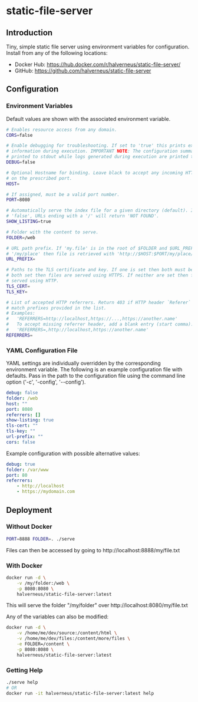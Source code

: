 # static-file-server

## Introduction
Tiny, simple static file server using environment variables for configuration.
Install from any of the following locations:

- Docker Hub: https://hub.docker.com/r/halverneus/static-file-server/
- GitHub: https://github.com/halverneus/static-file-server

## Configuration

### Environment Variables

Default values are shown with the associated environment variable.

```bash
# Enables resource access from any domain.
CORS=false

# Enable debugging for troubleshooting. If set to 'true' this prints extra
# information during execution. IMPORTANT NOTE: The configuration summary is
# printed to stdout while logs generated during execution are printed to stderr.
DEBUG=false

# Optional Hostname for binding. Leave black to accept any incoming HTTP request
# on the prescribed port.
HOST=

# If assigned, must be a valid port number.
PORT=8080

# Automatically serve the index file for a given directory (default). If set to
# 'false', URLs ending with a '/' will return 'NOT FOUND'.
SHOW_LISTING=true

# Folder with the content to serve.
FOLDER=/web

# URL path prefix. If 'my.file' is in the root of $FOLDER and $URL_PREFIX is
# '/my/place' then file is retrieved with 'http://$HOST:$PORT/my/place/my.file'.
URL_PREFIX=

# Paths to the TLS certificate and key. If one is set then both must be set. If
# both set then files are served using HTTPS. If neither are set then files are
# served using HTTP.
TLS_CERT=
TLS_KEY=

# List of accepted HTTP referrers. Return 403 if HTTP header `Referer` does not
# match prefixes provided in the list.
# Examples:
#   'REFERRERS=http://localhost,https://...,https://another.name'
#   To accept missing referrer header, add a blank entry (start comma):
#   'REFERRERS=,http://localhost,https://another.name'
REFERRERS=
```

### YAML Configuration File

YAML settings are individually overridden by the corresponding environment
variable. The following is an example configuration file with defaults. Pass in
the path to the configuration file using the command line option
('-c', '-config', '--config').

```yaml
debug: false
folder: /web
host: ""
port: 8080
referrers: []
show-listing: true
tls-cert: ""
tls-key: ""
url-prefix: ""
cors: false
```

Example configuration with possible alternative values:

```yaml
debug: true
folder: /var/www
port: 80
referrers:
    - http://localhost
    - https://mydomain.com
```

## Deployment

### Without Docker

```bash
PORT=8888 FOLDER=. ./serve
```

Files can then be accessed by going to http://localhost:8888/my/file.txt

### With Docker

```bash
docker run -d \
    -v /my/folder:/web \
    -p 8080:8080 \
    halverneus/static-file-server:latest
```

This will serve the folder "/my/folder" over http://localhost:8080/my/file.txt

Any of the variables can also be modified:

```bash
docker run -d \
    -v /home/me/dev/source:/content/html \
    -v /home/me/dev/files:/content/more/files \
    -e FOLDER=/content \
    -p 8080:8080 \
    halverneus/static-file-server:latest
```

### Getting Help

```bash
./serve help
# OR
docker run -it halverneus/static-file-server:latest help
```
